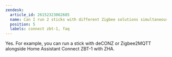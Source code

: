 ```yaml
---
zendesk:
  article_id: 26152323062685
  name: Can I run 2 sticks with different Zigbee solutions simultaneously?
  position: 5
  labels: connect zbt-1, faq
---
```


Yes. For example, you can run a stick with deCONZ or Zigbee2MQTT alongside Home Assistant Connect&nbsp;ZBT-1 with ZHA.
